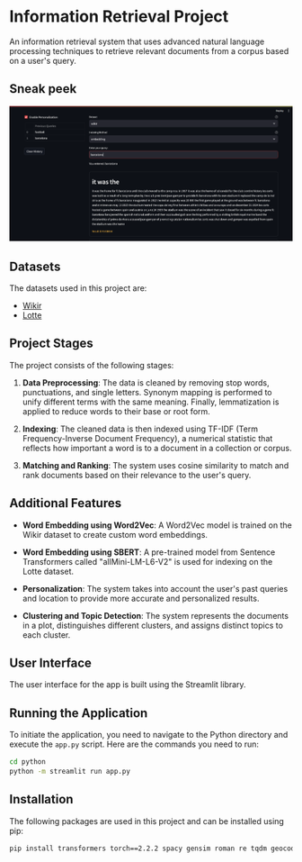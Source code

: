 # Information Retrieval Project

An information retrieval system that uses advanced natural language processing techniques to retrieve relevant documents from a corpus based on a user's query.

## Sneak peek

<img src="https://github.com/RedWn/Information-Retrieval-Project/blob/main/Search%20engine.png" alt="Search engine" width="650"/>

## Datasets

The datasets used in this project are:

- [Wikir](https://ir-datasets.com/wikir.html#wikir/en1k)
- [Lotte](https://ir-datasets.com/lotte.html#lotte/science)

## Project Stages

The project consists of the following stages:

1. **Data Preprocessing**: The data is cleaned by removing stop words, punctuations, and single letters. Synonym mapping is performed to unify different terms with the same meaning. Finally, lemmatization is applied to reduce words to their base or root form.

2. **Indexing**: The cleaned data is then indexed using TF-IDF (Term Frequency-Inverse Document Frequency), a numerical statistic that reflects how important a word is to a document in a collection or corpus.

3. **Matching and Ranking**: The system uses cosine similarity to match and rank documents based on their relevance to the user's query.

## Additional Features

- **Word Embedding using Word2Vec**: A Word2Vec model is trained on the Wikir dataset to create custom word embeddings.

- **Word Embedding using SBERT**: A pre-trained model from Sentence Transformers called "allMini-LM-L6-V2" is used for indexing on the Lotte dataset.

- **Personalization**: The system takes into account the user's past queries and location to provide more accurate and personalized results.

- **Clustering and Topic Detection**: The system represents the documents in a plot, distinguishes different clusters, and assigns distinct topics to each cluster.

## User Interface

The user interface for the app is built using the Streamlit library.

## Running the Application

To initiate the application, you need to navigate to the Python directory and execute the `app.py` script. Here are the commands you need to run:

```bash
cd python
python -m streamlit run app.py
```

## Installation

The following packages are used in this project and can be installed using pip:

```bash
pip install transformers torch==2.2.2 spacy gensim roman re tqdm geocoder sentence-transformers streamlit wordcloud textblob nltk sklearn numpy pandas matplotlib
```
